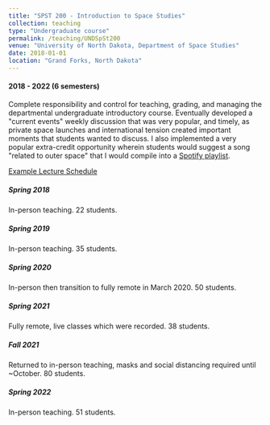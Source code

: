```yaml
---
title: "SPST 200 - Introduction to Space Studies"
collection: teaching
type: "Undergraduate course"
permalink: /teaching/UNDSpSt200
venue: "University of North Dakota, Department of Space Studies"
date: 2018-01-01
location: "Grand Forks, North Dakota"
---
```


#### 2018 - 2022 (6 semesters)

Complete responsibility and control for teaching, grading, and managing the departmental undergraduate introductory course. Eventually developed a "current events" weekly discussion that was very popular, and timely, as private space launches and international tension created important moments that students wanted to discuss. I also implemented a very popular extra-credit opportunity wherein students would suggest a song "related to outer space" that I would compile into a [Spotify playlist](https://open.spotify.com/playlist/3KfujKdKibbsEHWa9MMSEd?si=9ce2701a12ab46d1 "SpaceJams Vol 3"). 

[Example Lecture Schedule](https://github.com/spmccloat/spmccloat.github.io/blob/master/files/SPST200-Sp22-LectureSchedule.docx)

##### Spring 2018
In-person teaching. 22 students.

##### Spring 2019 
In-person teaching. 35 students.

##### Spring 2020
In-person then transition to fully remote in March 2020. 50 students.

##### Spring 2021
Fully remote, live classes which were recorded. 38 students.

##### Fall 2021
Returned to in-person teaching, masks and social distancing required until ~October. 80 students.

##### Spring 2022
In-person teaching. 51 students.